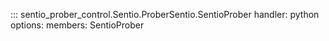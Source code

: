 ::: sentio_prober_control.Sentio.ProberSentio.SentioProber
handler: python
	options:
		members:
			SentioProber
